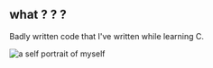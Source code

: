 ## what ? ? ?

Badly written code that I've written while learning C.


![a self portrait of myself](https://31.media.tumblr.com/54f295e40523e38628ed807d71dbacbe/tumblr_n4e9lp3dA31r3ifxzo2_500.gif)   

